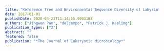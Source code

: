 ```yaml
---
title: "Reference Tree and Environmental Sequence Diversity of Labyrinthulomycetes"
date: 2017-01-01
publishDate: 2020-04-23T11:14:55.900318Z
authors: ["Jingwen Pan", "delcampo", "Patrick J. Keeling"]
publication_types: ["2"]
abstract: ""
featured: false
publication: "*The Journal of Eukaryotic Microbiology*"
---
```

